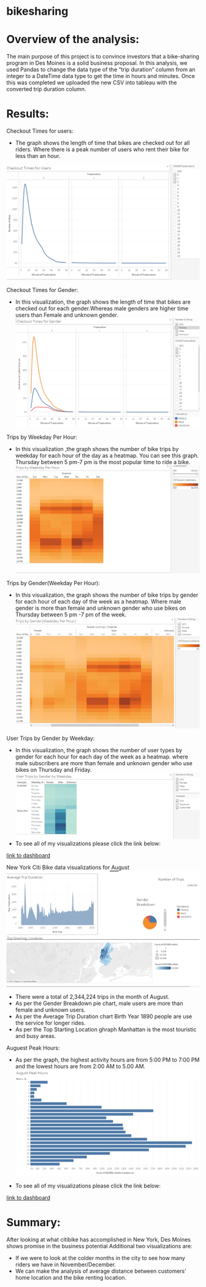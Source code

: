 # bikesharing
# Overview of the analysis:
The main purpose of this project is to convince investors that a bike-sharing program in Des Moines is a solid business proposal. In this analysis, we used Pandas to change the data type of the “trip duration” column from an integer to a DateTime data type to get the time in hours and minutes. Once this was completed we uploaded the new CSV into tableau with the converted trip duration column.


# Results:
Checkout Times for users:
- The graph shows the length of time that bikes are checked out for all riders. Where there is a peak number of users who rent their bike for less than an hour.

![first image](/Resources/image1.PNG
)

Checkout Times for Gender:
- In this visualization, the graph shows the length of time that bikes are checked out for each gender.Whereas  male genders are higher time users than Female and unknown gender.
![Second image](/Resources/image2.PNG
)

Trips by Weekday Per Hour:
- In this visualization ,the graph shows the number of bike trips by  weekday for each hour of the day as a heatmap. You can see this graph. Thursday between 5 pm-7 pm is the most popular time to ride a bike.
![third image](/Resources/image3.PNG
)

Trips by Gender(Weekday Per Hour):
- In this visualization, the graph shows the number of bike trips by gender for each hour of each day of the week as a heatmap. Where male gender is more than female and unknown gender who use bikes on Thursday between 5 pm -7 pm of the week.
![fourth image](/Resources/image4.PNG
)

User Trips by Gender by Weekday: 
- In this visualization, the graph shows the number of user types by gender for each hour for each day of the week as a heatmap. where male subscribers are more than female and      unknown gender who use bikes on Thursday and Friday.
![fifth image](/Resources/image5.PNG
)
 - To see all of my visualizations please click the link below:
 
 [link to dashboard](https://public.tableau.com/profile/bimala1619#!/vizhome/Challenge_16212776045180/CheckoutTimesforUsers)


New York Citi Bike data visualizations for August 
![sixth image](/Resources/image6.PNG
)
- There were a total of 2,344,224 trips in the month of August.
- As per the Gender Breakdown pie chart, male users are more than female and unknown users.
- As per the Average Trip Duration chart Birth Year 1890 people are use the service for longer rides.
- As per the Top Starting Location ghraph Manhattan is the most touristic and busy areas.

Auguest Peak Hours:
- As per the graph, the highest activity hours are from 5:00 PM to 7:00 PM and the lowest hours are from 2:00 AM to 5.00 AM.
![seventh image](/Resources/image7.PNG
)

 - To see all of my visualizations please click the link below:

[link to dashboard](https://public.tableau.com/profile/bimala1619#!/vizhome/Book1_16213102531280/NYCstory?publish=yes)

# Summary:
After looking at what citibike has accomplished in New York, Des Moines shows promise in the business potential
Additional two visualizations are:
- If we were to look at the colder months in the city to see how many riders we have in November/December.
- We can make the analysis of average distance between customers' home location and the bike renting location.
